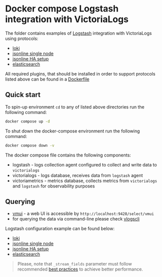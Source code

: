# Docker compose Logstash integration with VictoriaLogs

The folder contains examples of [Logstash](https://www.elastic.co/logstash) integration with VictoriaLogs using protocols:

* [loki](./loki)
* [jsonline single node](./jsonline)
* [jsonline HA setup](./jsonline-ha)
* [elasticsearch](./elasticsearch)

All required plugins, that should be installed in order to support protocols listed above can be found in a [Dockerfile](./Dockerfile)

## Quick start

To spin-up environment `cd` to any of listed above directories run the following command:
```sh
docker compose up -d 
```

To shut down the docker-compose environment run the following command:
```sh
docker compose down -v
```

The docker compose file contains the following components:

* logstash - logs collection agent configured to collect and write data to `victorialogs`
* victorialogs - logs database, receives data from `logstash` agent
* victoriametrics - metrics database, collects metrics from `victorialogs` and `logstash` for observability purposes

## Querying

* [vmui](https://docs.victoriametrics.com/victorialogs/querying/#vmui) - a web UI is accessible by `http://localhost:9428/select/vmui`
* for querying the data via command-line please check [vlogscli](https://docs.victoriametrics.com/victorialogs/querying/#command-line)

Logstash configuration example can be found below:
* [loki](./loki/pipeline.conf)
* [jsonline single node](./jsonline/pipeline.conf)
* [jsonline HA setup](./jsonline-ha/pipeline.conf)
* [elasticsearch](./elasticsearch/pipeline.conf)

> Please, note that `_stream_fields` parameter must follow recommended [best practices](https://docs.victoriametrics.com/victorialogs/keyconcepts/#stream-fields) to achieve better performance.

